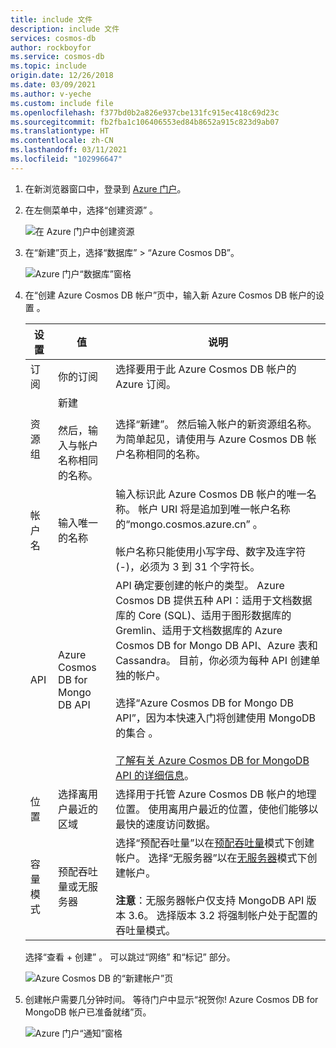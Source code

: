 ```yaml
---
title: include 文件
description: include 文件
services: cosmos-db
author: rockboyfor
ms.service: cosmos-db
ms.topic: include
origin.date: 12/26/2018
ms.date: 03/09/2021
ms.author: v-yeche
ms.custom: include file
ms.openlocfilehash: f377bd0b2a826e937cbe131fc915ec418c69d23c
ms.sourcegitcommit: fb2fba1c106406553ed84b8652a915c823d9ab07
ms.translationtype: HT
ms.contentlocale: zh-CN
ms.lasthandoff: 03/11/2021
ms.locfileid: "102996647"
---
```

1. 在新浏览器窗口中，登录到 [Azure 门户](https://portal.azure.cn/)。

2. 在左侧菜单中，选择“创建资源”  。

   ![在 Azure 门户中创建资源](./media/cosmos-db-create-dbaccount-mongodb/create-nosql-db-databases-json-tutorial-0.png)

3. 在“新建”页上，选择“数据库” > “Azure Cosmos DB”。   

   ![Azure 门户“数据库”窗格](./media/cosmos-db-create-dbaccount-mongodb/create-nosql-db-databases-json-tutorial-1.png)

3. 在“创建 Azure Cosmos DB 帐户”页中，输入新 Azure Cosmos DB 帐户的设置  。 

    设置|值|说明
    ---|---|---
    订阅|你的订阅|选择要用于此 Azure Cosmos DB 帐户的 Azure 订阅。 
    资源组|新建<br /><br />然后，输入与帐户名称相同的名称。|选择“新建”。  然后输入帐户的新资源组名称。 为简单起见，请使用与 Azure Cosmos DB 帐户名称相同的名称。 
    帐户名|输入唯一的名称|输入标识此 Azure Cosmos DB 帐户的唯一名称。 帐户 URI 将是追加到唯一帐户名称的“mongo.cosmos.azure.cn”  。<br /><br />帐户名称只能使用小写字母、数字及连字符 (-)，必须为 3 到 31 个字符长。
    API|Azure Cosmos DB for Mongo DB API|API 确定要创建的帐户的类型。 Azure Cosmos DB 提供五种 API：适用于文档数据库的 Core (SQL)、适用于图形数据库的 Gremlin、适用于文档数据库的 Azure Cosmos DB for Mongo DB API、Azure 表和 Cassandra。 目前，你必须为每种 API 创建单独的帐户。 <br /><br />选择“Azure Cosmos DB for Mongo DB API”，因为本快速入门将创建使用 MongoDB 的集合  。<br /><br />[了解有关 Azure Cosmos DB for MongoDB API 的详细信息](../articles/cosmos-db/mongodb-introduction.md)。|
    位置|选择离用户最近的区域|选择用于托管 Azure Cosmos DB 帐户的地理位置。 使用离用户最近的位置，使他们能够以最快的速度访问数据。|
    容量模式|预配吞吐量或无服务器|选择“预配吞吐量”以在[预配吞吐量](../articles/cosmos-db/set-throughput.md)模式下创建帐户。 选择“无服务器”以在[无服务器](../articles/cosmos-db/serverless.md)模式下创建帐户。<br><br>**注意**：无服务器帐户仅支持 MongoDB API 版本 3.6。 选择版本 3.2 将强制帐户处于配置的吞吐量模式。

    选择“查看 + 创建”  。 可以跳过“网络”  和“标记”  部分。 

    ![Azure Cosmos DB 的“新建帐户”页](./media/cosmos-db-create-dbaccount-mongodb/azure-cosmos-db-create-new-account.png)

4. 创建帐户需要几分钟时间。 等待门户中显示“祝贺你!  Azure Cosmos DB for MongoDB 帐户已准备就绪”页。

    ![Azure 门户“通知”窗格](./media/cosmos-db-create-dbaccount-mongodb/azure-cosmos-db-account-created.png)

<!-- Update_Description: update meta properties, wording update, update link -->